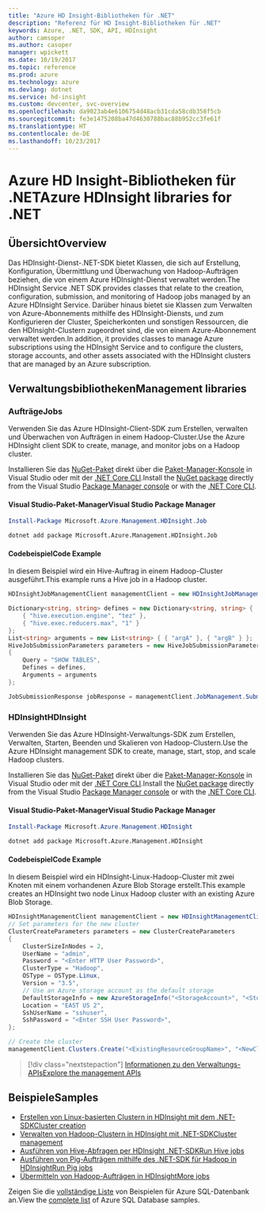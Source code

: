 ```yaml
---
title: "Azure HD Insight-Bibliotheken für .NET"
description: "Referenz für HD Insight-Bibliotheken für .NET"
keywords: Azure, .NET, SDK, API, HDInsight
author: camsoper
ms.author: casoper
manager: wpickett
ms.date: 10/19/2017
ms.topic: reference
ms.prod: azure
ms.technology: azure
ms.devlang: dotnet
ms.service: hd-insight
ms.custom: devcenter, svc-overview
ms.openlocfilehash: da9023ab4e6106754d48acb31cda58cdb358f5cb
ms.sourcegitcommit: fe3e1475208ba47d4630788bac88b952cc3fe61f
ms.translationtype: HT
ms.contentlocale: de-DE
ms.lasthandoff: 10/23/2017
---
```

# <a name="azure-hdinsight-libraries-for-net"></a><span data-ttu-id="d65b0-104">Azure HD Insight-Bibliotheken für .NET</span><span class="sxs-lookup"><span data-stu-id="d65b0-104">Azure HDInsight libraries for .NET</span></span>

## <a name="overview"></a><span data-ttu-id="d65b0-105">Übersicht</span><span class="sxs-lookup"><span data-stu-id="d65b0-105">Overview</span></span>

<span data-ttu-id="d65b0-106">Das HDInsight-Dienst-.NET-SDK bietet Klassen, die sich auf Erstellung, Konfiguration, Übermittlung und Überwachung von Hadoop-Aufträgen beziehen, die von einem Azure HDInsight-Dienst verwaltet werden.</span><span class="sxs-lookup"><span data-stu-id="d65b0-106">The HDInsight Service .NET SDK provides classes that relate to the creation, configuration, submission, and monitoring of Hadoop jobs managed by an Azure HDInsight Service.</span></span> <span data-ttu-id="d65b0-107">Darüber hinaus bietet sie Klassen zum Verwalten von Azure-Abonnements mithilfe des HDInsight-Diensts, und zum Konfigurieren der Cluster, Speicherkonten und sonstigen Ressourcen, die den HDInsight-Clustern zugeordnet sind, die von einem Azure-Abonnement verwaltet werden.</span><span class="sxs-lookup"><span data-stu-id="d65b0-107">In addition, it provides classes to manage Azure subscriptions using the HDInsight Service and to configure the clusters, storage accounts, and other assets associated with the HDInsight clusters that are managed by an Azure subscription.</span></span>

## <a name="management-libraries"></a><span data-ttu-id="d65b0-108">Verwaltungsbibliotheken</span><span class="sxs-lookup"><span data-stu-id="d65b0-108">Management libraries</span></span>

### <a name="jobs"></a><span data-ttu-id="d65b0-109">Aufträge</span><span class="sxs-lookup"><span data-stu-id="d65b0-109">Jobs</span></span>

<span data-ttu-id="d65b0-110">Verwenden Sie das Azure HDInsight-Client-SDK zum Erstellen, verwalten und Überwachen von Aufträgen in einem Hadoop-Cluster.</span><span class="sxs-lookup"><span data-stu-id="d65b0-110">Use the Azure HDInsight client SDK to create, manage, and monitor jobs on a Hadoop cluster.</span></span> 

<span data-ttu-id="d65b0-111">Installieren Sie das [NuGet-Paket](https://www.nuget.org/packages/Microsoft.Azure.Management.HDInsight.Job) direkt über die [Paket-Manager-Konsole][PackageManager] in Visual Studio oder mit der [.NET Core CLI][DotNetCLI].</span><span class="sxs-lookup"><span data-stu-id="d65b0-111">Install the [NuGet package](https://www.nuget.org/packages/Microsoft.Azure.Management.HDInsight.Job) directly from the Visual Studio [Package Manager console][PackageManager] or with the [.NET Core CLI][DotNetCLI].</span></span>

#### <a name="visual-studio-package-manager"></a><span data-ttu-id="d65b0-112">Visual Studio-Paket-Manager</span><span class="sxs-lookup"><span data-stu-id="d65b0-112">Visual Studio Package Manager</span></span>

```powershell
Install-Package Microsoft.Azure.Management.HDInsight.Job
```

```bash
dotnet add package Microsoft.Azure.Management.HDInsight.Job
```

#### <a name="code-example"></a><span data-ttu-id="d65b0-113">Codebeispiel</span><span class="sxs-lookup"><span data-stu-id="d65b0-113">Code Example</span></span>

<span data-ttu-id="d65b0-114">In diesem Beispiel wird ein Hive-Auftrag in einem Hadoop-Cluster ausgeführt.</span><span class="sxs-lookup"><span data-stu-id="d65b0-114">This example runs a Hive job in a Hadoop cluster.</span></span>

```csharp
HDInsightJobManagementClient managementClient = new HDInsightJobManagementClient(clusterUri, credentials);

Dictionary<string, string> defines = new Dictionary<string, string> {
    { "hive.execution.engine", "tez" },
    { "hive.exec.reducers.max", "1" }
};
List<string> arguments = new List<string> { { "argA" }, { "argB" } };
HiveJobSubmissionParameters parameters = new HiveJobSubmissionParameters
{
    Query = "SHOW TABLES",
    Defines = defines,
    Arguments = arguments
};

JobSubmissionResponse jobResponse = managementClient.JobManagement.SubmitHiveJob(parameters);
```

### <a name="hdinsight"></a><span data-ttu-id="d65b0-115">HDInsight</span><span class="sxs-lookup"><span data-stu-id="d65b0-115">HDInsight</span></span>

<span data-ttu-id="d65b0-116">Verwenden Sie das Azure HDInsight-Verwaltungs-SDK zum Erstellen, Verwalten, Starten, Beenden und Skalieren von Hadoop-Clustern.</span><span class="sxs-lookup"><span data-stu-id="d65b0-116">Use the Azure HDInsight management SDK to create, manage, start, stop, and scale Hadoop clusters.</span></span>

<span data-ttu-id="d65b0-117">Installieren Sie das [NuGet-Paket](https://www.nuget.org/packages/Microsoft.Azure.Management.HDInsight) direkt über die [Paket-Manager-Konsole][PackageManager] in Visual Studio oder mit der [.NET Core CLI][DotNetCLI].</span><span class="sxs-lookup"><span data-stu-id="d65b0-117">Install the [NuGet package](https://www.nuget.org/packages/Microsoft.Azure.Management.HDInsight) directly from the Visual Studio [Package Manager console][PackageManager] or with the [.NET Core CLI][DotNetCLI].</span></span>

#### <a name="visual-studio-package-manager"></a><span data-ttu-id="d65b0-118">Visual Studio-Paket-Manager</span><span class="sxs-lookup"><span data-stu-id="d65b0-118">Visual Studio Package Manager</span></span>

```powershell
Install-Package Microsoft.Azure.Management.HDInsight
```

```bash
dotnet add package Microsoft.Azure.Management.HDInsight
```

#### <a name="code-example"></a><span data-ttu-id="d65b0-119">Codebeispiel</span><span class="sxs-lookup"><span data-stu-id="d65b0-119">Code Example</span></span>

<span data-ttu-id="d65b0-120">In diesem Beispiel wird ein HDInsight-Linux-Hadoop-Cluster mit zwei Knoten mit einem vorhandenen Azure Blob Storage erstellt.</span><span class="sxs-lookup"><span data-stu-id="d65b0-120">This example creates an HDInsight two node Linux Hadoop cluster with an existing Azure Blob Storage.</span></span>

```csharp
HDInsightManagementClient managementClient = new HDInsightManagementClient(authToken);
// Set parameters for the new cluster
ClusterCreateParameters parameters = new ClusterCreateParameters
{
    ClusterSizeInNodes = 2,
    UserName = "admin",
    Password = "<Enter HTTP User Password>",
    ClusterType = "Hadoop",
    OSType = OSType.Linux,
    Version = "3.5",
    // Use an Azure storage account as the default storage
    DefaultStorageInfo = new AzureStorageInfo("<StorageAccount>", "<StorageKey>", "<BlobContainerName>"),
    Location = "EAST US 2",
    SshUserName = "sshuser",
    SshPassword = "<Enter SSH User Password>",
};

// Create the cluster
managementClient.Clusters.Create("<ExistingResourceGroupName>", "<NewClusterName>", parameters);
```

> [!div class="nextstepaction"]
> [<span data-ttu-id="d65b0-121">Informationen zu den Verwaltungs-APIs</span><span class="sxs-lookup"><span data-stu-id="d65b0-121">Explore the management APIs</span></span>](/dotnet/api/overview/azure/hdinsights/management)


## <a name="samples"></a><span data-ttu-id="d65b0-122">Beispiele</span><span class="sxs-lookup"><span data-stu-id="d65b0-122">Samples</span></span>

- [<span data-ttu-id="d65b0-123">Erstellen von Linux-basierten Clustern in HDInsight mit dem .NET-SDK</span><span class="sxs-lookup"><span data-stu-id="d65b0-123">Cluster creation</span></span>](https://docs.microsoft.com/azure/hdinsight/hdinsight-hadoop-create-linux-clusters-dotnet-sdk)
- [<span data-ttu-id="d65b0-124">Verwalten von Hadoop-Clustern in HDInsight mit .NET-SDK</span><span class="sxs-lookup"><span data-stu-id="d65b0-124">Cluster management</span></span>](https://docs.microsoft.com/azure/hdinsight/hdinsight-administer-use-dotnet-sdk)
- [<span data-ttu-id="d65b0-125">Ausführen von Hive-Abfragen per HDInsight .NET-SDK</span><span class="sxs-lookup"><span data-stu-id="d65b0-125">Run Hive jobs</span></span>](https://docs.microsoft.com/azure/hdinsight/hdinsight-hadoop-use-hive-dotnet-sdk)
- [<span data-ttu-id="d65b0-126">Ausführen von Pig-Aufträgen mithilfe des .NET-SDK für Hadoop in HDInsight</span><span class="sxs-lookup"><span data-stu-id="d65b0-126">Run Pig jobs</span></span>](https://docs.microsoft.com/azure/hdinsight/hdinsight-hadoop-use-pig-dotnet-sdk)
- [<span data-ttu-id="d65b0-127">Übermitteln von Hadoop-Aufträgen in HDInsight</span><span class="sxs-lookup"><span data-stu-id="d65b0-127">More jobs</span></span>](https://docs.microsoft.com/azure/hdinsight/hdinsight-submit-hadoop-jobs-programmatically)

<span data-ttu-id="d65b0-128">Zeigen Sie die [vollständige Liste](https://azure.microsoft.com/resources/samples/?platform=dotnet&service=hdinsight) von Beispielen für Azure SQL-Datenbank an.</span><span class="sxs-lookup"><span data-stu-id="d65b0-128">View the [complete list](https://azure.microsoft.com/resources/samples/?platform=dotnet&service=hdinsight) of Azure SQL Database samples.</span></span>

[PackageManager]: https://docs.microsoft.com/nuget/tools/package-manager-console
[DotNetCLI]: https://docs.microsoft.com/dotnet/core/tools/dotnet-add-package
